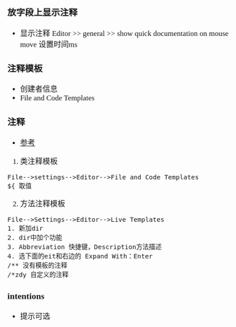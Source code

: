 <span  style="font-family: Simsun,serif; font-size: 17px; ">

### 放字段上显示注释

- 显示注释 Editor >> general >> show quick documentation on mouse move 设置时间ms

### 注释模板

- 创建者信息
- File and Code Templates

### 注释

- [参考](https://blog.csdn.net/yy12345_6_/article/details/123830038)

1. 类注释模板

~~~
File-->settings-->Editor-->File and Code Templates
${ 取值
~~~

2. 方法注释模板

~~~
File-->Settings-->Editor-->Live Templates
1. 新加dir
2. dir中加个功能
3. Abbreviation 快捷键，Description方法描述
4. 选下面的eit和右边的 Expand With：Enter
/** 没有模板的注释
/*zdy 自定义的注释
~~~

### intentions

- 提示可选

</span>
